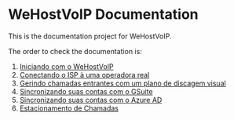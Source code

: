# WeHostVoIP Documentation

This is the documentation project for WeHostVoIP. 

The order to check the documentation is:

1. [Iniciando com o WeHostVoIP](docs/getting_started.md)
2. [Conectando o ISP à uma operadora real](docs/connecting_wehostvoip.md)
3. [Gerindo chamadas entrantes com um plano de discagem visual](docs/handling_incoming_call.md)
4. [Sincronizando suas contas com o GSuite]()
5. [Sincronizando suas contas com o Azure AD]()
6. [Estacionamento de Chamadas](handling_park.md)

